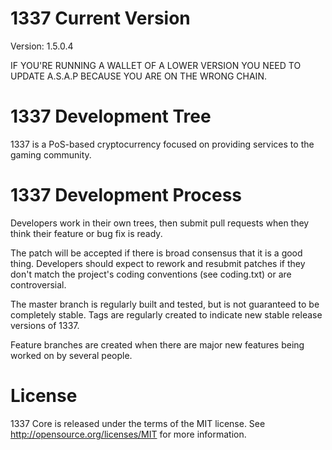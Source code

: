 1337 Current Version
===========================
Version: 1.5.0.4

IF YOU'RE RUNNING A WALLET OF A LOWER VERSION YOU NEED TO UPDATE A.S.A.P BECAUSE YOU ARE ON THE WRONG CHAIN.



1337 Development Tree
===========================
1337 is a PoS-based cryptocurrency focused on providing services to the gaming community.



1337 Development Process
===========================
Developers work in their own trees, then submit pull requests when
they think their feature or bug fix is ready.

The patch will be accepted if there is broad consensus that it is a
good thing.  Developers should expect to rework and resubmit patches
if they don't match the project's coding conventions (see coding.txt)
or are controversial.

The master branch is regularly built and tested, but is not guaranteed
to be completely stable. Tags are regularly created to indicate new
stable release versions of 1337.

Feature branches are created when there are major new features being
worked on by several people.



License
===========================
1337 Core is released under the terms of the MIT license. See http://opensource.org/licenses/MIT for more information.
